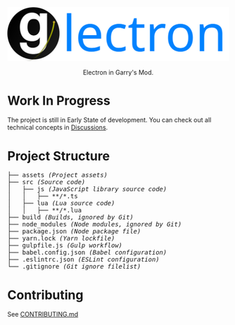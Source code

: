 <p align="center"><img src="assets/glectron.svg" alt="Glectron"></p>
<p align="center">Electron in Garry's Mod.</p>

# Work In Progress
The project is still in Early State of development. You can check out all technical concepts in [Discussions](https://github.com/Glectron/glectron/discussions).

# Project Structure
<pre>
├── assets <i>(Project assets)</i>
├── src <i>(Source code)</i>
│   ├── js <i>(JavaScript library source code)</i>
│   │   ├── **/*.ts
│   ├── lua <i>(Lua source code)</i>
│   │   ├── **/*.lua
├── build <i>(Builds, ignored by Git)</i>
├── node_modules <i>(Node modules, ignored by Git)</i>
├── package.json <i>(Node package file)</i>
├── yarn.lock <i>(Yarn lockfile)</i>
├── gulpfile.js <i>(Gulp workflow)</i>
├── babel.config.json <i>(Babel configuration)</i>
├── .eslintrc.json <i>(ESLint configuration)</i>
└── .gitignore <i>(Git ignore filelist)</i>
</pre>

# Contributing
See [CONTRIBUTING.md](CONTRIBUTING.md)